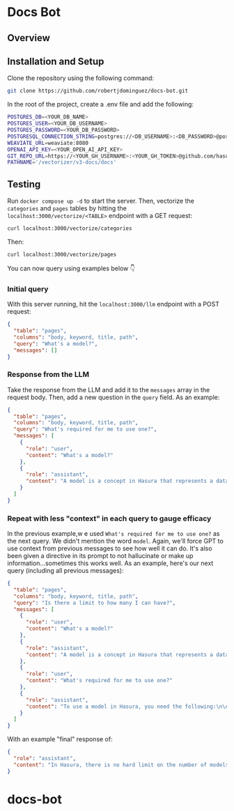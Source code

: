 # Docs Bot

## Overview

## Installation and Setup

Clone the repository using the following command:

```bash
git clone https://github.com/robertjdominguez/docs-bot.git
```

In the root of the project, create a .env file and add the following:

```bash
POSTGRES_DB=<YOUR_DB_NAME>
POSTGRES_USER=<YOUR_DB_USERNAME>
POSTGRES_PASSWORD=<YOUR_DB_PASSWORD>
POSTGRESQL_CONNECTION_STRING=postgres://<DB_USERNAME>:<DB_PASSWORD>@postgres:5432/<DB_NAME>
WEAVIATE_URL=weaviate:8080
OPENAI_API_KEY=<YOUR_OPEN_AI_API_KEY>
GIT_REPO_URL=https://<YOUR_GH_USERNAME>:<YOUR_GH_TOKEN>@github.com/hasura/v3-docs.git
PATHNAME='/vectorizer/v3-docs/docs'
```

## Testing

Run `docker compose up -d` to start the server. Then, vectorize the `categories` and `pages` tables by hitting the
`localhost:3000/vectorize/<TABLE>` endpoint with a GET request:

```bash
curl localhost:3000/vectorize/categories
```

Then:

```bash
curl localhost:3000/vectorize/pages
```

You can now query using examples below 👇

### Initial query

With this server running, hit the `localhost:3000/llm` endpoint with a POST request:

```json
{
  "table": "pages",
  "columns": "body, keyword, title, path",
  "query": "What's a model?",
  "messages": []
}
```

### Response from the LLM

Take the response from the LLM and add it to the `messages` array in the request body. Then, add a new question in the
`query` field. As an example:

```json
{
  "table": "pages",
  "columns": "body, keyword, title, path",
  "query": "What's required for me to use one?",
  "messages": [
    {
      "role": "user",
      "content": "What's a model?"
    },
    {
      "role": "assistant",
      "content": "A model is a concept in Hasura that represents a data source in your project. It serves as a link between your data source (such as a database table) and the API generated by Hasura. \n\nA model is defined using an OpenDD object with specific fields such as name, dataType, source, and graphql. \n\nThe `name` field is the name of the model, the `dataType` field specifies the type of the model (e.g., author, book), the `source` field defines the data source for the model, and the `graphql` field specifies the GraphQL configuration for the model.\n\nModels can be backed by various data sources including database tables, ad-hoc SQL queries, pre-materialized views, or custom REST or GraphQL APIs. Once a model is declared, it can be referenced by relationships and permissions objects.\n\nModels allow you to organize and structure your data in Hasura, making it easier to work with and query your data in the GraphQL API."
    }
  ]
}
```

### Repeat with less "context" in each query to gauge efficacy

In the previous example,w e used `What's required for me to use one?` as the next query. We didn't mention the word
`model`. Again, we'll force GPT to use context from previous messages to see how well it can do. It's also been given a
directive in its prompt to not hallucinate or make up information...sometimes this works well. As an example, here's our
next query (including all previous messages):

```json
{
  "table": "pages",
  "columns": "body, keyword, title, path",
  "query": "Is there a limit to how many I can have?",
  "messages": [
    {
      "role": "user",
      "content": "What's a model?"
    },
    {
      "role": "assistant",
      "content": "A model is a concept in Hasura that represents a data source in your project. It serves as a link between your data source (such as a database table) and the API generated by Hasura. \n\nA model is defined using an OpenDD object with specific fields such as name, dataType, source, and graphql. \n\nThe `name` field is the name of the model, the `dataType` field specifies the type of the model (e.g., author, book), the `source` field defines the data source for the model, and the `graphql` field specifies the GraphQL configuration for the model.\n\nModels can be backed by various data sources including database tables, ad-hoc SQL queries, pre-materialized views, or custom REST or GraphQL APIs. Once a model is declared, it can be referenced by relationships and permissions objects.\n\nModels allow you to organize and structure your data in Hasura, making it easier to work with and query your data in the GraphQL API."
    },
    {
      "role": "user",
      "content": "What's required for me to use one?"
    },
    {
      "role": "assistant",
      "content": "To use a model in Hasura, you need the following:\n\n1. **Data Source**: You need to have a data source connected to your Hasura project. This can be a PostgreSQL database, a REST API, a custom GraphQL API, or other supported data sources.\n\n2. **Metadata File**: In Hasura, you need to create a metadata file that describes the structure and configuration of your project. This metadata file can be in YAML or JSON format and should include the definition of the model.\n\n3. **Model Configuration**: In the metadata file, you need to define the model by specifying its `name`, `dataType`, `source`, and `graphql` fields. The `name` field is the name of the model, the `dataType` field specifies the type of the model, the `source` field defines the data source for the model, and the `graphql` field specifies the GraphQL configuration for the model.\n\n4. **Data Source Configuration**: You need to configure the data source in Hasura to connect to your actual data source. This involves providing the necessary connection details such as the database connection string, REST endpoint URL, or GraphQL endpoint URL.\n\nOnce you have these requirements in place, you can start using models in Hasura to query and manipulate your data using the generated GraphQL API. You can define relationships between models, apply permissions, and perform various data operations using the GraphQL API."
    }
  ]
}
```

With an example "final" response of:

```json
{
  "role": "assistant",
  "content": "In Hasura, there is no hard limit on the number of models you can have. You can define as many models as you need to represent the data structure of your project.\n\nHowever, it's important to consider the performance and maintainability implications of having a large number of models. Each model comes with its own set of database tables or data source connections, and managing a large number of models can make your project more complex.\n\nIt is recommended to organize your models in a logical and manageable way, considering factors such as data relationships, data access patterns, and data source connections. This will help you maintain a clear and structured data model in your project.\n\nIf you are using a PostgreSQL database, it's worth noting that PostgreSQL itself imposes certain limitations on the number of tables, columns, and other database objects you can have. These limits vary depending on the PostgreSQL version and configuration.\n\nIn summary, while there is no specific limit on the number of models in Hasura, it is advisable to consider the practicality, performance, and maintainability aspects when designing your data model."
}
```

# docs-bot
